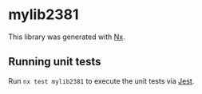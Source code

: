 # mylib2381

This library was generated with [Nx](https://nx.dev).

## Running unit tests

Run `nx test mylib2381` to execute the unit tests via [Jest](https://jestjs.io).
